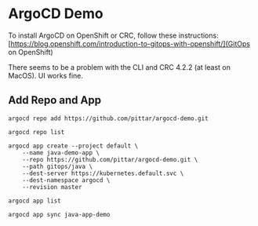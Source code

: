 # ArgoCD Demo

To install ArgoCD on OpenShift or CRC, follow these instructions:
[https://blog.openshift.com/introduction-to-gitops-with-openshift/](GitOps on OpenShift)

There seems to be a problem with the CLI and CRC 4.2.2 (at least on MacOS).  UI works fine.

## Add Repo and App

```
argocd repo add https://github.com/pittar/argocd-demo.git

argocd repo list

argocd app create --project default \
    --name java-demo-app \
    --repo https://github.com/pittar/argocd-demo.git \
    --path gitops/java \
    --dest-server https://kubernetes.default.svc \
    --dest-namespace argocd \
    --revision master

argocd app list

argocd app sync java-app-demo
```